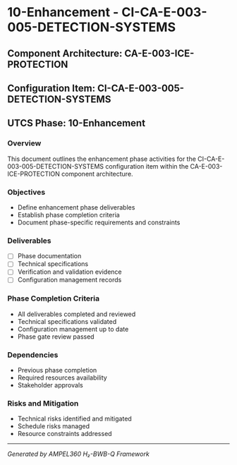 # 10-Enhancement - CI-CA-E-003-005-DETECTION-SYSTEMS

## Component Architecture: CA-E-003-ICE-PROTECTION
## Configuration Item: CI-CA-E-003-005-DETECTION-SYSTEMS
## UTCS Phase: 10-Enhancement

### Overview
This document outlines the enhancement phase activities for the CI-CA-E-003-005-DETECTION-SYSTEMS configuration item within the CA-E-003-ICE-PROTECTION component architecture.

### Objectives
- Define enhancement phase deliverables
- Establish phase completion criteria
- Document phase-specific requirements and constraints

### Deliverables
- [ ] Phase documentation
- [ ] Technical specifications
- [ ] Verification and validation evidence
- [ ] Configuration management records

### Phase Completion Criteria
- All deliverables completed and reviewed
- Technical specifications validated
- Configuration management up to date
- Phase gate review passed

### Dependencies
- Previous phase completion
- Required resources availability
- Stakeholder approvals

### Risks and Mitigation
- Technical risks identified and mitigated
- Schedule risks managed
- Resource constraints addressed

---
*Generated by AMPEL360 H₂-BWB-Q Framework*
